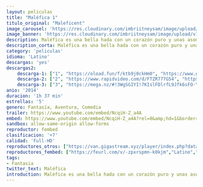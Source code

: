 ```yaml
---
layout: peliculas
title: "Maléfica 1"
titulo_original: "Maleficent"
image_carousel: 'https://res.cloudinary.com/imbriitneysam/image/upload/v1543978056/male-poster-min.jpg'
image_banner: 'https://res.cloudinary.com/imbriitneysam/image/upload/v1543978056/male-banner-min.jpg'
description: Maléfica es una bella hada con un corazón puro y unas asombrosas alas negras. Crece en un entorno idílico, un apacible reino en el bosque limítrofe con el mundo de los hombres, hasta que un día un ejército de invasores humanos amenaza la armonía de su país. Maléfica se erige entonces como la protectora de su reino, pero un día es objeto de una despiadada e inesperada traición, un hecho triste y doloroso que endurecerá su corazón hasta convertirlo en piedra, y que la llevará a lanzar una temible maldición
description_corta: Maléfica es una bella hada con un corazón puro y unas asombrosas alas negras. Crece en un entorno idílico, un apacible reino en el bosque limítrofe con el mundo de los hombres, hasta que un día un ejército de invasores humanos amenaza la...
category: 'peliculas'
idioma: 'Latino'
descargas: 'yes'
descargas2:
    descarga-1: ["1", "https://oload.fun/f/ktb9j0ckHm0", "https://www.google.com/s2/favicons?domain=openload.co","OpenLoad","https://res.cloudinary.com/imbriitneysam/image/upload/v1541473684/mexico.png", "Latino", "Full HD"]
    descarga-2: ["2", "https://www.rapidvideo.com/d/FTZR777G54", "https://www.google.com/s2/favicons?domain=www.rapidvideo.com","RapidVideo","https://res.cloudinary.com/imbriitneysam/image/upload/v1541473684/mexico.png", "Latino", "Full HD"]
    descarga-3: ["3", "https://mega.nz/#!3WgSGIYI!7KIslFDlrfL9Jfk6sFO-YJOgDgLnH3kSei49s_L47FA", "https://www.google.com/s2/favicons?domain=mega.nz","Mega","https://res.cloudinary.com/imbriitneysam/image/upload/v1541473684/mexico.png", "Latino", "Full HD"]
anio: '2014'
duracion: '1h 37 min'
estrellas: '5'
genero: Fantasía, Aventura, Comedia
trailer: https://www.youtube.com/embed/NcqiH-Z_a4A
embed: https://www.youtube.com/embed/NcqiH-Z_a4A?rel=0&amp;hd=1&border=0&wmode=opaque&enablejsapi=1&modestbranding=1&controls=1&showinfo=1
sandbox: allow-same-origin allow-forms
reproductor: fembed
clasificacion: '+7'
calidad: 'Full-HD'
reproductores_otros: ["https://van.gigastream.xyz/player/index.php?data=35f4a8d465e6e1edc05f3d8ab658c551","Latino","https://streampelis.info/public/dist/index.html?id=a4711b07d26d4586dcf3e511f0a29f92","Latino","https://gdriveplayer.co/embed2.php?link=kMBqltLLUdAFoZX7y5BdPQuJrlxlTH5T4gxjZvtGwL2Nqhz%252BvyZUt1eafBuuwd4Jjh5LuYruj1EPPw%252BCOUiwBq6fymHxVw5PK9%252Fp%252BFkMJQVGlJ4tBZO6WEibmNyWQuzB6ijR9wc722tkaqNN2555CHum1j%252B8PSUwCLYG4cMUBW%252FKJV0Sd18pWvufTXMPjca965xMn%252FifpP361Vua%252FhE7tP","Latino","https://www.zembed.to/public/dist/asteroid.html?id=d9ecf65d65e280553b6656b5711295d4&title=Maleficent","Latino","https://mstream.space/bu37zyiyo710","Latino","https://mstream.space/q06f1vfa3p77","Latino","https://movcloud.net/embed/gd-ZbPXvxqod","Latino","https://api.cuevana3.io/stream/index.php?file=ek5lbm9xYWNrS0xYMTZLa2xNbkdvY3ZTb3BtZng4TGp6ZFpobGFMUGtOVFYySmlocU5XTzJkRE1tcHFuajVPb2w1eGphMkhEMGVQWDA2S21ZY1hRNEpQWHAyTm9tcGltbFpPU2ZuUzJ3THVva2FDaVp3PT0","Latino"]
reproductores_fembed: ["https://feurl.com/v/-zpxrspmn-k0kjm","Latino","https://feurl.com/v/g3k3rb-xly0qe08","Latino","https://feurl.com/v/721g7hg5pwl-zg3","Latino"]
tags:
- Fantasia
twitter_text: Maléfica
introduction: Maléfica es una bella hada con un corazón puro y unas asombrosas alas negras. Crece en un entorno idílico, un apacible reino en el bosque limítrofe con el mundo de los hombres, hasta que un día un ejército de invasores humanos amenaza la..
---
```












